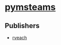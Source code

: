 # [pymsteams](https://pypi.org/project/pymsteams)



## Publishers
- [rveach](https://pypi.org/user/rveach)


